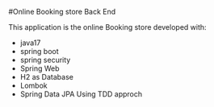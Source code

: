 #Online Booking store Back End

This application is the online Booking store developed with:
- java17
- spring boot 
- spring security
- Spring Web
- H2 as Database
- Lombok
- Spring Data JPA
  Using TDD approch 

